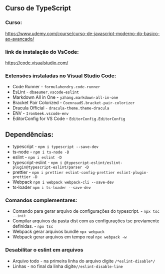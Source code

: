 ## Curso de TypeScript

### Curso:

https://www.udemy.com/course/curso-de-javascript-moderno-do-basico-ao-avancado/


### link de instalação do VsCode:

https://code.visualstudio.com/

### Extensões instaladas no Visual Studio Code:

* Code Runner - ``formulahendry.code-runner``
* EsLint - ``dbaeumer.vscode-eslint``
* Markdown All in One  - ``yzhang.markdown-all-in-one``
* Bracket Pair Colorized - ``CoenraadS.bracket-pair-colorizer``
* Dracula Official - ``dracula-theme.theme-dracula``
* ENV - ``IronGeek.vscode-env``
* EditorConfig for VS Code - ``EditorConfig.EditorConfig``

## Dependências:

* typescript - ```npm i typescript --save-dev```
* ts-node - ```npm i ts-node -D```
* eslint - ```npm i eslint -D```
* typescript-eslint - ```npm i @typescript-eslint/eslint-plugin@typescript-eslint/parser -D```
* prettier - ```npm i prettier eslint-config-prettier eslint-plugin-prettier -D```
* Webpack ```npm i webpack webpack-cli --save-dev```
* ts-loader ```npm i ts-loader --save-dev```

### Comandos complementares:

* Comando para gerar arquivo de configurações do typescript. - ```npx tsc --init```
* Compilar arquivos da pasta dist com as configurações tsc previamente definidas. - ```npx tsc```
* Webpack gerar arquivos bundle ```npx webpack```
* Webpack gerar arquivos em tempo real ```npx webpack -w```

### Desabilitar o eslint em arquivos

 * Arquivo todo - na primeira linha do arquivo digite ```/*eslint-disable*/```
 * Linhas -  no final da linha digite```//eslint-disable-line```
